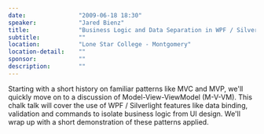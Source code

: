 ```yaml
---
date:               "2009-06-18 18:30"
speaker:            "Jared Bienz"
title:              "Business Logic and Data Separation in WPF / Silverlight"
subtitle:           ""
location:           "Lone Star College - Montgomery"
location-detail:    ""
sponsor:            ""
description:        ""
---
```

Starting with a short history on familiar patterns like MVC and MVP,
we'll quickly move on to a discussion of Model-View-ViewModel (M-V-VM).
This chalk talk will cover the use of WPF / Silverlight features like data binding,
validation and commands to isolate business logic from UI design.
We'll wrap up with a short demonstration of these patterns applied.

